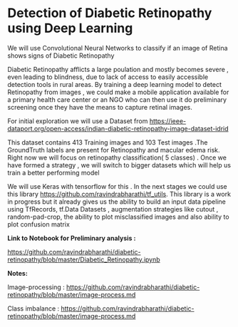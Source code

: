 # Detection of Diabetic Retinopathy using Deep Learning 

We will use Convolutional Neural Networks to classify if an image of Retina shows signs of Diabetic Retinopathy 

Diabetic Retinopathy afflicts a large poulation and mostly becomes severe , even leading to blindness, due to lack of access to easily accessible detection tools in rural areas. By training a deep learning model to detect Retinopathy from images , we could make a mobile application available for a primary health care center or an NGO who can then use it do preliminary screening once they have the means to capture retinal images. 

For initial exploration we will use a Dataset from https://ieee-dataport.org/open-access/indian-diabetic-retinopathy-image-dataset-idrid

This dataset contains 413 Training images and 103 Test images .The GroundTruth labels are present for Retinopathy and macular edema risk. Right now we will focus on retinopathy classification( 5 classes) . Once we have formed a strategy , we will switch to bigger datasets which will help us train a better performing model 


We will use Keras with tensorflow for this . In the next stages we could use this library https://github.com/ravindrabharathi/tf_utils. This library is a work in progress but it already gives us the ability to build an input data pipeline using TfRecords, tf.Data Datasets , augmentation strategies like cutout , random-pad-crop, the ability to plot misclassified images and also ability to plot confusion matrix 

**Link to Notebook for Preliminary analysis :** 

https://github.com/ravindrabharathi/diabetic-retinopathy/blob/master/Diabetic_Retinopathy.ipynb

**Notes:**

Image-processing : https://github.com/ravindrabharathi/diabetic-retinopathy/blob/master/image-process.md

Class imbalance : https://github.com/ravindrabharathi/diabetic-retinopathy/blob/master/image-process.md
